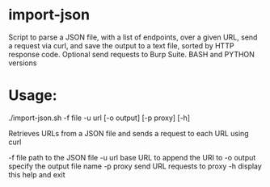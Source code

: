 # import-json

Script to parse a JSON file, with a list of endpoints, over a given URL, send a request via curl, and save the output to a text file, sorted by HTTP response code. Optional send requests to Burp Suite. BASH and PYTHON versions

# Usage: 

./import-json.sh -f file -u url [-o output] [-p proxy] [-h]

Retrieves URLs from a JSON file and sends a request to each URL using curl

-f file         path to the JSON file
-u url          base URL to append the URI to
-o output       specify the output file name
-p proxy        send URL requests to proxy
-h              display this help and exit
